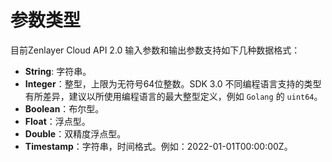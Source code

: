 # 参数类型

目前Zenlayer Cloud API 2.0 输入参数和输出参数支持如下几种数据格式：

* **String**: 字符串。
* **Integer**：整型，上限为无符号64位整数。SDK 3.0 不同编程语言支持的类型有所差异，建议以所使用编程语言的最大整型定义，例如 `Golang` 的 `uint64`。
* **Boolean**：布尔型。
* **Float**：浮点型。
* **Double**：双精度浮点型。
* **Timestamp**：字符串，时间格式。例如：2022-01-01T00:00:00Z。

